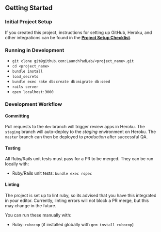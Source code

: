 <!-- # <app_name> -->

## Getting Started
### Initial Project Setup
If you created this project, instructions for setting up GitHub, Heroku, and other integrations can be found in the **[Project Setup Checklist](PROJECT_SETUP_CHECKLIST.md)**.

### Running in Development
<!-- TODO: update the below accordingly -->
- `git clone git@github.com:LaunchPadLab/<project_name>.git`
- `cd <project_name>`
- `bundle install`
- `load_secrets`
- `bundle exec rake db:create db:migrate db:seed`
- `rails server`
- `open localhost:3000`

<!--
  TODO: Additional notes about your app
This application supports both server rendering and client rendering of react components from within `ERB` templates.
Starting the application with `foreman start -f Profile.dev` starts the rails server as well as the webpack-dev-server that will rebuild the javascript assets on change.
It's possible that a page refresh completes BEFORE webpack finishes, just refresh again or check the log to make sure the rebuild has completed if you don't see your changes right away.
If this becomes an issue we can revisit to either optimize the build or add HMR.
 -->
### Development Workflow

#### Committing
Pull requests to the `dev` branch will trigger review apps in Heroku.
The `staging` branch will auto-deploy to the *staging* environment on Heroku.
The `master` branch can then be deployed to *production* after successful QA.

#### Testing
All Ruby/Rails unit tests must pass for a PR to be merged. They can be run locally with:

- Ruby/Rails unit tests: `bundle exec rspec`

#### Linting
The project is set up to lint ruby, <!-- javascript and scss (`TODO`) --> so its advised that you have this integrated in your editor.
Currently, linting errors will not block a PR merge, but this may change in the future.

You can run these manually with:
- Ruby: `rubocop` (if installed globally with `gem install rubocop`)
<!-- + JavaScript: `npm run eslint` -->

